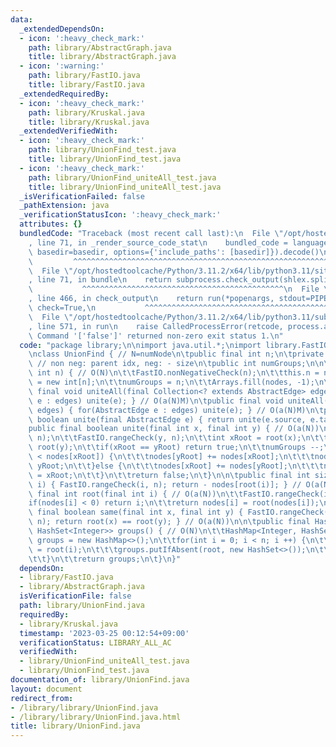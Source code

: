 ```yaml
---
data:
  _extendedDependsOn:
  - icon: ':heavy_check_mark:'
    path: library/AbstractGraph.java
    title: library/AbstractGraph.java
  - icon: ':warning:'
    path: library/FastIO.java
    title: library/FastIO.java
  _extendedRequiredBy:
  - icon: ':heavy_check_mark:'
    path: library/Kruskal.java
    title: library/Kruskal.java
  _extendedVerifiedWith:
  - icon: ':heavy_check_mark:'
    path: library/UnionFind_test.java
    title: library/UnionFind_test.java
  - icon: ':heavy_check_mark:'
    path: library/UnionFind_uniteAll_test.java
    title: library/UnionFind_uniteAll_test.java
  _isVerificationFailed: false
  _pathExtension: java
  _verificationStatusIcon: ':heavy_check_mark:'
  attributes: {}
  bundledCode: "Traceback (most recent call last):\n  File \"/opt/hostedtoolcache/Python/3.11.2/x64/lib/python3.11/site-packages/onlinejudge_verify/documentation/build.py\"\
    , line 71, in _render_source_code_stat\n    bundled_code = language.bundle(stat.path,\
    \ basedir=basedir, options={'include_paths': [basedir]}).decode()\n          \
    \         ^^^^^^^^^^^^^^^^^^^^^^^^^^^^^^^^^^^^^^^^^^^^^^^^^^^^^^^^^^^^^^^^^^^^^^^^^^^^^^^^^\n\
    \  File \"/opt/hostedtoolcache/Python/3.11.2/x64/lib/python3.11/site-packages/onlinejudge_verify/languages/user_defined.py\"\
    , line 71, in bundle\n    return subprocess.check_output(shlex.split(command))\n\
    \           ^^^^^^^^^^^^^^^^^^^^^^^^^^^^^^^^^^^^^^^^^^^^^\n  File \"/opt/hostedtoolcache/Python/3.11.2/x64/lib/python3.11/subprocess.py\"\
    , line 466, in check_output\n    return run(*popenargs, stdout=PIPE, timeout=timeout,\
    \ check=True,\n           ^^^^^^^^^^^^^^^^^^^^^^^^^^^^^^^^^^^^^^^^^^^^^^^^^^^^^^^^^\n\
    \  File \"/opt/hostedtoolcache/Python/3.11.2/x64/lib/python3.11/subprocess.py\"\
    , line 571, in run\n    raise CalledProcessError(retcode, process.args,\nsubprocess.CalledProcessError:\
    \ Command '['false']' returned non-zero exit status 1.\n"
  code: "package library;\n\nimport java.util.*;\nimport library.FastIO;\nimport library.AbstractGraph;\n\
    \nclass UnionFind { // N=numNode\n\tpublic final int n;\n\tprivate final int nodes[];\
    \ // non neg: parent idx, neg: - size\n\tpublic int numGroups;\n\n\tpublic UnionFind(final\
    \ int n) { // O(N)\n\t\tFastIO.nonNegativeCheck(n);\n\t\tthis.n = n;\n\t\tnodes\
    \ = new int[n];\n\t\tnumGroups = n;\n\t\tArrays.fill(nodes, -1);\n\t}\n\n\tpublic\
    \ final void uniteAll(final Collection<? extends AbstractEdge> edges) { for(AbstractEdge\
    \ e : edges) unite(e); } // O(a(N)M)\n\tpublic final void uniteAll(final AbstractEdge[]\
    \ edges) { for(AbstractEdge e : edges) unite(e); } // O(a(N)M)\n\tpublic final\
    \ boolean unite(final AbstractEdge e) { return unite(e.source, e.target); }\n\t\
    public final boolean unite(final int x, final int y) { // O(a(N))\n\t\tFastIO.rangeCheck(x,\
    \ n);\n\t\tFastIO.rangeCheck(y, n);\n\t\tint xRoot = root(x);\n\t\tint yRoot =\
    \ root(y);\n\t\tif(xRoot == yRoot) return true;\n\t\tnumGroups --;\n\t\tif(nodes[yRoot]\
    \ < nodes[xRoot]) {\n\t\t\tnodes[yRoot] += nodes[xRoot];\n\t\t\tnodes[xRoot] =\
    \ yRoot;\n\t\t}else {\n\t\t\tnodes[xRoot] += nodes[yRoot];\n\t\t\tnodes[yRoot]\
    \ = xRoot;\n\t\t}\n\t\treturn false;\n\t}\n\n\tpublic final int size(final int\
    \ i) { FastIO.rangeCheck(i, n); return - nodes[root(i)]; } // O(a(N))\n\n\tpublic\
    \ final int root(final int i) { // O(a(N))\n\t\tFastIO.rangeCheck(i, n);\n\t\t\
    if(nodes[i] < 0) return i;\n\t\treturn nodes[i] = root(nodes[i]);\n\t}\n\n\tpublic\
    \ final boolean same(final int x, final int y) { FastIO.rangeCheck(x, n); FastIO.rangeCheck(y,\
    \ n); return root(x) == root(y); } // O(a(N))\n\n\tpublic final HashMap<Integer,\
    \ HashSet<Integer>> groups() { // O(N)\n\t\tHashMap<Integer, HashSet<Integer>>\
    \ groups = new HashMap<>();\n\t\tfor(int i = 0; i < n; i ++) {\n\t\t\tint root\
    \ = root(i);\n\t\t\tgroups.putIfAbsent(root, new HashSet<>());\n\t\t\tgroups.get(root).add(i);\n\
    \t\t}\n\t\treturn groups;\n\t}\n}"
  dependsOn:
  - library/FastIO.java
  - library/AbstractGraph.java
  isVerificationFile: false
  path: library/UnionFind.java
  requiredBy:
  - library/Kruskal.java
  timestamp: '2023-03-25 00:12:54+09:00'
  verificationStatus: LIBRARY_ALL_AC
  verifiedWith:
  - library/UnionFind_uniteAll_test.java
  - library/UnionFind_test.java
documentation_of: library/UnionFind.java
layout: document
redirect_from:
- /library/library/UnionFind.java
- /library/library/UnionFind.java.html
title: library/UnionFind.java
---
```

